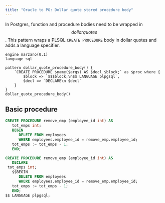 ```yaml
---
title: "Oracle to PG: Dollar quote stored procedure body"
---
```


In Postgres, function and procedure bodies need to be wrapped in $$dollar quotes$$.
This pattern wraps a PLSQL `CREATE PROCEDURE` body in dollar quotes and adds a language specifier.

```grit
engine marzano(0.1)
language sql

pattern dollar_quote_procedure_body() {
	`CREATE PROCEDURE $name($args) AS $decl $block;` as $proc where {
		$block => `$$$block;\n$$ LANGUAGE plpgsql`,
		$decl => `DECLARE\n $decl`
	}
}
dollar_quote_procedure_body()
```

## Basic procedure

```sql
CREATE PROCEDURE remove_emp (employee_id int) AS
   tot_emps int;
   BEGIN
      DELETE FROM employees
      WHERE employees.employee_id = remove_emp.employee_id;
   tot_emps := tot_emps - 1;
   END;
```

```sql
CREATE PROCEDURE remove_emp (employee_id int) AS
   DECLARE
 tot_emps int;
   $$BEGIN
      DELETE FROM employees
      WHERE employees.employee_id = remove_emp.employee_id;
   tot_emps := tot_emps - 1;
   END;
$$ LANGUAGE plpgsql;
```

